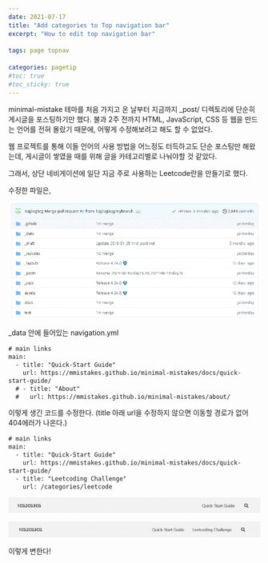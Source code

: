 ```yaml
---
date: 2021-07-17
title: "Add categories to Top navigation bar"
excerpt: "How to edit top navigation bar"

tags: page topnav

categories: pagetip
#toc: true
#toc_sticky: true
---
```



minimal-mistake 테마를 처음 가지고 온 날부터 지금까지 _post/ 디렉토리에 단순히 게시글을 포스팅하기만 했다.  불과 2주 전까지 HTML, JavaScript, CSS 등 웹을 만드는 언어를 전혀 몰랐기 때문에, 어떻게 수정해보려고 해도 할 수 없었다.

웹 프로젝트를 통해 이들 언어의 사용 방법을 어느정도 터득하고도 단순 포스팅만 해왔는데, 게시글이 쌓였을 때를 위해 글을 카테고리별로 나눠야할 것 같았다.

그래서, 상단 네비게이션에 일단 지금 주로 사용하는 Leetcode란을 만들기로 했다.

수정한 파일은,

![main page](https://github.com/1cg2cg3cg/1cg2cg3cg.github.io/blob/21b33c5304574a1b7a447bcadb24174b50d16829/images/code%20menu%20page.png)

_data 안에 들어있는 navigation.yml

```
# main links
main:
  - title: "Quick-Start Guide"
    url: https://mmistakes.github.io/minimal-mistakes/docs/quick-start-guide/
  # - title: "About"
  #   url: https://mmistakes.github.io/minimal-mistakes/about/
```

이렇게 생긴 코드를 수정한다. (title 아래 url을 수정하지 않으면 이동할 경로가 없어 404에러가 나온다.)

```
# main links
main:
  - title: "Quick-Start Guide"
    url: https://mmistakes.github.io/minimal-mistakes/docs/quick-start-guide/
  - title: "Leetcoding Challenge"
    url: /categories/leetcode
```

![before](../images/top_nav_before.png)

![after](https://github.com/1cg2cg3cg/1cg2cg3cg.github.io/blob/21b33c5304574a1b7a447bcadb24174b50d16829/images/top_nav_after.png)


이렇게 변한다!
